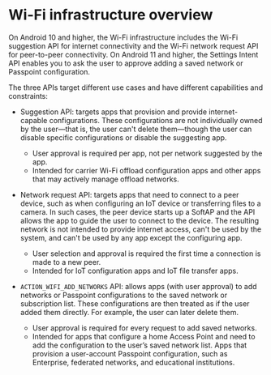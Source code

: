# Wi-Fi infrastructure overview

On Android 10 and higher, the Wi-Fi infrastructure includes the Wi-Fi suggestion API for internet connectivity and the Wi-Fi network request API for peer-to-peer connectivity. On Android 11 and higher, the Settings Intent API enables you to ask the user to approve adding a saved network or Passpoint configuration.

The three APIs target different use cases and have different capabilities and constraints:

*   Suggestion API: targets apps that provision and provide internet-capable configurations. These configurations are not individually owned by the user—that is, the user can't delete them—though the user can disable specific configurations or disable the suggesting app.
    
    *   User approval is required per app, not per network suggested by the app.
    *   Intended for carrier Wi-Fi offload configuration apps and other apps that may actively manage offload networks.
*   Network request API: targets apps that need to connect to a peer device, such as when configuring an IoT device or transferring files to a camera. In such cases, the peer device starts up a SoftAP and the API allows the app to guide the user to connect to the device. The resulting network is not intended to provide internet access, can't be used by the system, and can't be used by any app except the configuring app.
    
    *   User selection and approval is required the first time a connection is made to a new peer.
    *   Intended for IoT configuration apps and IoT file transfer apps.
*   `ACTION_WIFI_ADD_NETWORKS` API: allows apps (with user approval) to add networks or Passpoint configurations to the saved network or subscription list. These configurations are then treated as if the user added them directly. For example, the user can later delete them.
    
    *   User approval is required for every request to add saved networks.
    *   Intended for apps that configure a home Access Point and need to add the configuration to the user’s saved network list. Apps that provision a user-account Passpoint configuration, such as Enterprise, federated networks, and educational institutions.